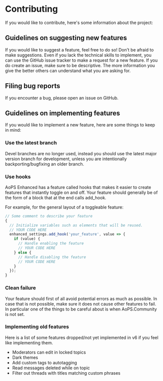 # Contributing
If you would like to contribute, here's some information about the project:

## Guidelines on suggesting new features
If you would like to suggest a feature, feel free to do so! Don't be afraid to make suggestions.
Even if you lack the technical skills to implement, you can use the GitHub issue tracker to make a request for a new feature.
If you do create an issue, make sure to be descriptive.
The more information you give the better others can understand what you are asking for.

## Filing bug reports 
If you encounter a bug, please open an issue on GitHub.

## Guidelines on implementing features
If you would like to implement a new feature, here are some things to keep in mind:

### Use the latest branch
Devel branches are no longer used, instead you should use the latest major version branch for development, unless you are intentionally backporting/bugfixing an older branch.

### Use hooks
AoPS Enhanced has a feature called hooks that makes it easier to create features that instantly toggle on and off.
Your feature should generally be of the form of a block that at the end calls add_hook.

For example, for the general layout of a toggleable feature:
```javascript
// Some comment to describe your feature
{
  // Initialize variables such as elements that will be reused.
  // YOUR CODE HERE
  enhanced_settings.add_hook('your_feature', value => {
    if (value) {
      // Handle enabling the feature
      // YOUR CODE HERE
    } else {
      // Handle disabling the feature
      // YOUR CODE HERE
    }
  });
}
```

### Clean failure
Your feature should first of all avoid potential errors as much as possible.
In case that is not possible, make sure it does not cause other features to fail.
In particular one of the things to be careful about is when AoPS.Community is not set.

### Implementing old features
Here is a list of some features dropped/not yet implemented in v6 if you feel like implementing them.
* Moderators can edit in locked topics
* Dark themes
* Add custom tags to autotagging
* Read messages deleted while on topic
* Filter out threads with titles matching custom phrases
